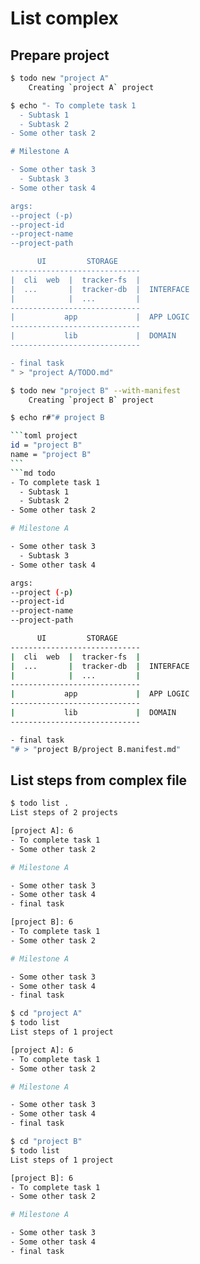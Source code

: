 # List complex

## Prepare project

```sh
$ todo new "project A"
    Creating `project A` project
```

```sh
$ echo "- To complete task 1
  - Subtask 1
  - Subtask 2
- Some other task 2

# Milestone A

- Some other task 3
  - Subtask 3
- Some other task 4

args:
--project (-p)
--project-id
--project-name
--project-path

      UI         STORAGE
-----------------------------
|  cli  web  |  tracker-fs  |
|  ...       |  tracker-db  |  INTERFACE
|            |  ...         |
-----------------------------
|           app             |  APP LOGIC
-----------------------------
|           lib             |  DOMAIN
-----------------------------

- final task
" > "project A/TODO.md"
```

```sh
$ todo new "project B" --with-manifest
    Creating `project B` project
```

````sh
$ echo r#"# project B

```toml project
id = "project B"
name = "project B"
```
```md todo
- To complete task 1
  - Subtask 1
  - Subtask 2
- Some other task 2

# Milestone A

- Some other task 3
  - Subtask 3
- Some other task 4

args:
--project (-p)
--project-id
--project-name
--project-path

      UI         STORAGE
-----------------------------
|  cli  web  |  tracker-fs  |
|  ...       |  tracker-db  |  INTERFACE
|            |  ...         |
-----------------------------
|           app             |  APP LOGIC
-----------------------------
|           lib             |  DOMAIN
-----------------------------

- final task
"# > "project B/project B.manifest.md"
````

## List steps from complex file

```sh
$ todo list .
List steps of 2 projects

[project A]: 6
- To complete task 1
- Some other task 2

# Milestone A

- Some other task 3
- Some other task 4
- final task

[project B]: 6
- To complete task 1
- Some other task 2

# Milestone A

- Some other task 3
- Some other task 4
- final task
```

```sh
$ cd "project A"
$ todo list
List steps of 1 project

[project A]: 6
- To complete task 1
- Some other task 2

# Milestone A

- Some other task 3
- Some other task 4
- final task
```

```sh
$ cd "project B"
$ todo list
List steps of 1 project

[project B]: 6
- To complete task 1
- Some other task 2

# Milestone A

- Some other task 3
- Some other task 4
- final task
```
